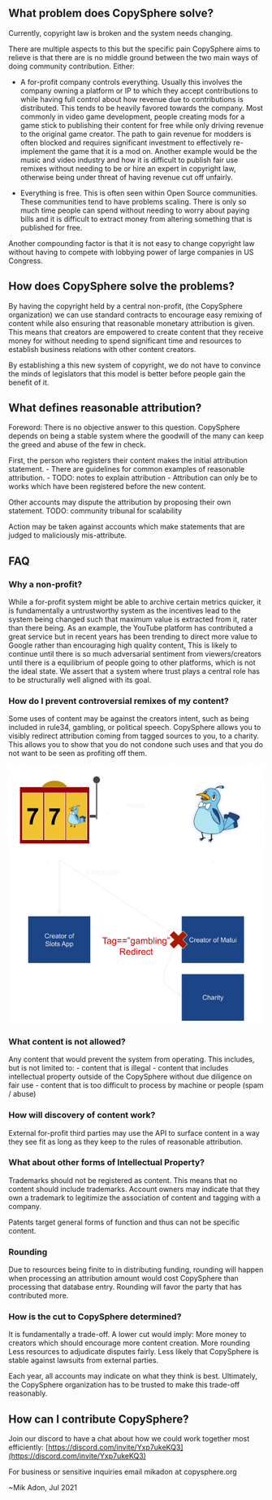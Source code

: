 ## What problem does CopySphere solve?
Currently, copyright law is broken and the system needs changing.

There are multiple aspects to this but the specific pain CopySphere aims to relieve is that
there are is no middle ground between the two main ways of doing community contribution. Either:

- A for-profit company controls everything. Usually this involves the company
owning a platform or IP to which they accept contributions to while having full control
about how revenue due to contributions is distributed. This tends to be heavily favored towards the company.
Most commonly in video game development,
people creating mods for a game stick to publishing their content for free
while only driving revenue to the original game creator.
The path to gain revenue for modders is often blocked and requires significant
investment to effectively re-implement the game that it is a mod on.
Another example would be the music and video industry and how it is difficult to publish
fair use remixes without needing to be or hire an expert in copyright law,
otherwise being under threat of having revenue cut off unfairly.

- Everything is free. This is often seen within Open Source communities.
These communities tend to have problems scaling. There is only so much time
people can spend without needing to worry about paying bills and it is difficult
to extract money from altering something that is published for free.

Another compounding factor is that it is not easy to change copyright law without
having to compete with lobbying power of large companies in US Congress.

## How does CopySphere solve the problems?
By having the copyright held by a central non-profit, (the CopySphere organization)
we can use standard contracts to encourage easy remixing of content
while also ensuring that reasonable monetary attribution is given.
This means that creators are empowered to create content that they
receive money for without needing to spend significant time and resources to establish
business relations with other content creators.

By establishing a this new system of copyright, we do not have to convince the minds
of legislators that this model is better before people gain the benefit of it.

## What defines reasonable attribution?
Foreword:
There is no objective answer to this question.
CopySphere depends on being a stable system where the goodwill of the many
can keep the greed and abuse of the few in check.

First, the person who registers their content makes the initial attribution statement.
    - There are guidelines for common examples of reasonable attribution.
    - TODO: notes to explain attribution
    - Attribution can only be to works which have been registered before the new content.

Other accounts may dispute the attribution by proposing their own statement.
TODO: community tribunal for scalability

Action may be taken against accounts which make statements that are judged to maliciously mis-attribute.


## FAQ

### Why a non-profit?
While a for-profit system might be able to archive certain metrics quicker,
it is fundamentally a untrustworthy system as the incentives lead to
the system being changed such that maximum value is extracted from it,
rater than there being.
As an example, the YouTube platform has contributed a great service but
in recent years has been trending to direct more value to Google rather
than encouraging high quality content[.](https://www.cartoonbrew.com/ideas-commentary/is-youtube-making-it-harder-for-animators-to-make-money-102408.html)
This is likely to continue until
there is so much adversarial sentiment from viewers/creators
until there is a equilibrium of people going to other platforms, which is not the ideal state.
We assert that a system where trust plays a central role
has to be structurally well aligned with its goal.

### How do I prevent controversial remixes of my content?
Some uses of content may be against the creators intent,
such as being included in rule34, gambling, or political speech.
CopySphere allows you to visibly redirect attribution coming from tagged sources to you, to a charity.
This allows you to show that you do not condone such uses and that you do not want to be seen as profiting off them.

![The Creator of Matui may redirect attribution coming from undesirable sources](assets/images/AttributionRedirection.png)


### What content is not allowed?
Any content that would prevent the system from operating.
This includes, but is not limited to:
    - content that is illegal
    - content that includes intellectual property outside of the CopySphere
without due diligence on fair use
    - content that is too difficult to process by machine or people (spam / abuse)

### How will discovery of content work?
External for-profit third parties may use the API to surface
content in a way they see fit as long as they keep to the rules of
reasonable attribution.

### What about other forms of Intellectual Property?
Trademarks should not be registered as content.
This means that no content should include trademarks.
Account owners may indicate that they own a trademark to legitimize
the association of content and tagging with a company.

Patents target general forms of function and thus can not be specific content.

### Rounding
Due to resources being finite to in distributing funding,
rounding will happen when processing an attribution amount would cost CopySphere than processing that database entry.
Rounding will favor the party that has contributed more.


### How is the cut to CopySphere determined?
It is fundamentally a trade-off. A lower cut would imply:
    More money to creators which should encourage more content creation.
    More rounding
    Less resources to adjudicate disputes fairly.
    Less likely that CopySphere is stable against lawsuits from external parties.

Each year, all accounts may indicate on what they think is best.
Ultimately, the CopySphere organization has to be trusted to make this trade-off reasonably.

## How can I contribute CopySphere?
Join our discord to have a chat about how we could work together most efficiently:
[https://discord.com/invite/Yxp7ukeKQ3](https://discord.com/invite/Yxp7ukeKQ3)

For business or sensitive inquiries email mikadon 𝖺𝗍 copysphere.org


~Mik Adon, Jul 2021
